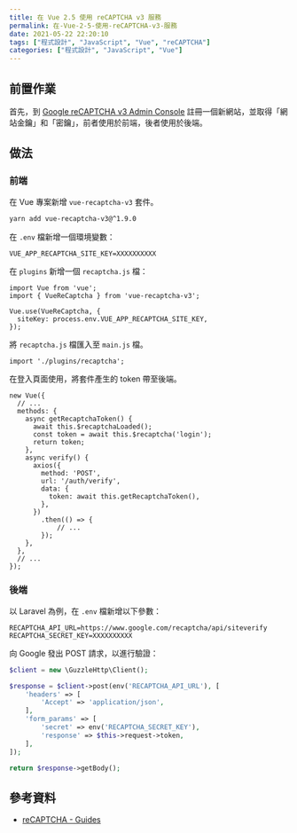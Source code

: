 ```yaml
---
title: 在 Vue 2.5 使用 reCAPTCHA v3 服務
permalink: 在-Vue-2-5-使用-reCAPTCHA-v3-服務
date: 2021-05-22 22:20:10
tags: ["程式設計", "JavaScript", "Vue", "reCAPTCHA"]
categories: ["程式設計", "JavaScript", "Vue"]
---
```


## 前置作業

首先，到 [Google reCAPTCHA v3 Admin Console](https://www.google.com/recaptcha/admin/create) 註冊一個新網站，並取得「網站金鑰」和「密鑰」，前者使用於前端，後者使用於後端。

## 做法

### 前端

在 Vue 專案新增 `vue-recaptcha-v3` 套件。

```BASH
yarn add vue-recaptcha-v3@^1.9.0
```

在 `.env` 檔新增一個環境變數：

```ENV
VUE_APP_RECAPTCHA_SITE_KEY=XXXXXXXXXX
```

在 `plugins` 新增一個 `recaptcha.js` 檔：

```JS
import Vue from 'vue';
import { VueReCaptcha } from 'vue-recaptcha-v3';

Vue.use(VueReCaptcha, {
  siteKey: process.env.VUE_APP_RECAPTCHA_SITE_KEY,
});
```

將 `recaptcha.js` 檔匯入至 `main.js` 檔。

```JS
import './plugins/recaptcha';
```

在登入頁面使用，將套件產生的 token 帶至後端。

```JS
new Vue({
  // ...
  methods: {
    async getRecaptchaToken() {
      await this.$recaptchaLoaded();
      const token = await this.$recaptcha('login');
      return token;
    },
    async verify() {
      axios({
        method: 'POST',
        url: '/auth/verify',
        data: {
          token: await this.getRecaptchaToken(),
        },
      })
        .then(() => {
            // ...
        });
    },
  },
  // ...
});
```

### 後端

以 Laravel 為例，在 `.env` 檔新增以下參數：

```ENV
RECAPTCHA_API_URL=https://www.google.com/recaptcha/api/siteverify
RECAPTCHA_SECRET_KEY=XXXXXXXXXX
```

向 Google 發出 POST 請求，以進行驗證：

```PHP
$client = new \GuzzleHttp\Client();

$response = $client->post(env('RECAPTCHA_API_URL'), [
    'headers' => [
        'Accept' => 'application/json',
    ],
    'form_params' => [
        'secret' => env('RECAPTCHA_SECRET_KEY'),
        'response' => $this->request->token,
    ],
]);

return $response->getBody();
```

## 參考資料

- [reCAPTCHA - Guides](https://developers.google.com/recaptcha/intro)
